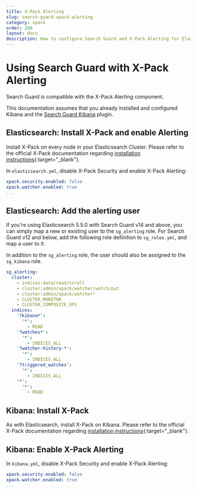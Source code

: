 ```yaml
---
title: X-Pack Alerting
slug: search-guard-xpack-alerting
category: xpack
order: 200
layout: docs
description: How to configure Search Guard and X-Pack Alerting for Elasticsearch
---
```

<!---
Copryight 2017 floragunn GmbH
-->
# Using Search Guard with X-Pack Alerting

Search Guard is compatible with the X-Pack Alerting component. 

This documentation assumes that you already installed and configured Kibana and the [Search Guard Kibana](kibana.md) plugin.

## Elasticsearch: Install X-Pack and enable Alerting

Install X-Pack on every node in your Elasticsearch Cluster. Please refer to the official X-Pack documentation regarding [installation instructions](https://www.elastic.co/guide/en/x-pack/current/installing-xpack.html){:target="_blank"}.

In `elasticsearch.yml`, disable X-Pack Security and enable X-Pack Alerting:

```yaml
xpack.security.enabled: false
xpack.watcher.enabled: true
...
```

## Elasticsearch: Add the alerting user

If you're using Elasticsearch 5.5.0 with Search Guard v14 and above, you can simply map a new or existing user to the `sg_alerting` role. For Search Guard v12 and below, add the following role definition to `sg_roles.yml`, and map a user to it.

In addition to the `sg_alerting` role, the user should also be assigned to the `sg_kibana` role.

```yaml
sg_alerting:
  cluster:
    - indices:data/read/scroll
    - cluster:admin/xpack/watcher/watch/put
    - cluster:admin/xpack/watcher*
    - CLUSTER_MONITOR
    - CLUSTER_COMPOSITE_OPS
  indices:
    '?kibana*':
      '*':
        - READ
    '?watches*':
      '*':
        - INDICES_ALL
    '?watcher-history-*':
      '*':
        - INDICES_ALL
    '?triggered_watches':
      '*':
        - INDICES_ALL
    '*':
      '*':
        - READ
```

## Kibana: Install X-Pack

As with Elasticsearch, install X-Pack on Kibana. Please refer to the official X-Pack documentation regarding [installation instructions](https://www.elastic.co/guide/en/x-pack/current/installing-xpack.html){:target="_blank"}.
      
## Kibana: Enable X-Pack Alerting

In `kibana.yml`, disable X-Pack Security and enable X-Pack Alerting:


```yaml
xpack.security.enabled: false
xpack.watcher.enabled: true
...
```